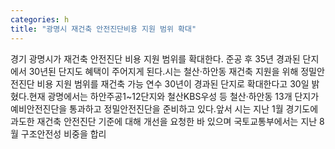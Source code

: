 ```yaml
---
categories: h
title: "광명시 재건축 안전진단비용 지원 범위 확대"
---
```

경기 광명시가 재건축 안전진단 비용 지원 범위를 확대한다. 준공 후 35년 경과된 단지에서 30년된 단지도 혜택이 주어지게 된다.시는 철산·하안동 재건축 지원을 위해 정밀안전진단 비용 지원 범위를 재건축 가능 연수 30년이 경과된 단지로 확대한다고 30일 밝혔다.현재 광명에서는 하안주공1~12단지와 철산KBS우성 등 철산·하안동 13개 단지가 예비안전진단을 통과하고 정밀안전진단을 준비하고 있다.앞서 시는 지난 1월 경기도에 과도한 재건축 안전진단 기준에 대해 개선을 요청한 바 있으며 국토교통부에서는 지난 8월 구조안전성 비중을 합리